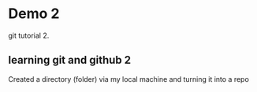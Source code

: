 # Demo 2

git tutorial 2.

## learning git and github 2

Created a directory (folder) via my local machine and turning it into a repo